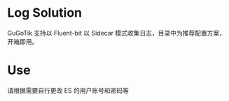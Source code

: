 # Log Solution

GuGoTik 支持以 Fluent-bit 以 Sidecar 模式收集日志，目录中为推荐配置方案，开箱即用。  

# Use

请根据需要自行更改 ES 的用户账号和密码等